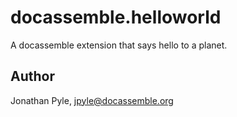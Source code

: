 # docassemble.helloworld

A docassemble extension that says hello to a planet.

## Author

Jonathan Pyle, jpyle@docassemble.org